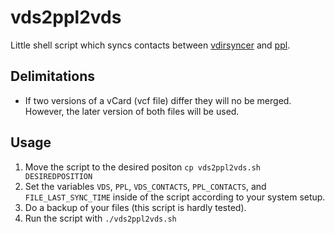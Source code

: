 # vds2ppl2vds
Little shell script which syncs contacts between [vdirsyncer](https://github.com/pimutils/vdirsyncer) and [ppl](http://ppladdressbook.org/).


## Delimitations

 * If two versions of a vCard (vcf file) differ they will no be merged. However, the later version of both files will be used.


## Usage

 1. Move the script to the desired positon `cp vds2ppl2vds.sh DESIREDPOSITION`
 2. Set the variables `VDS`, `PPL`, `VDS_CONTACTS`, `PPL_CONTACTS`, and `FILE_LAST_SYNC_TIME` inside of the script according to your system setup.
 3. Do a backup of your files (this script is hardly tested).
 4. Run the script with `./vds2ppl2vds.sh`

